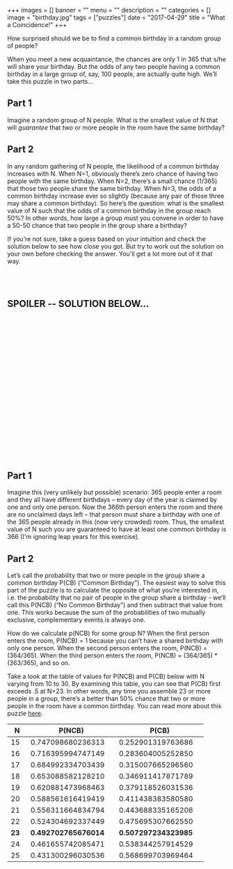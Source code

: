 +++
images = []
banner = ""
menu = ""
description = ""
categories = []
image = "birthday.jpg"
tags = ["puzzles"]
date = "2017-04-29"
title = "What a Coincidence!"
+++

How surprised should we be to find a common birthday in a random group of people?<!--more-->

When you meet a new acquaintance, the chances are only 1 in 365 that s/he will share your birthday.
But the odds of any two people having a common birthday in a large group of, say, 100 people, are
actually quite high. We’ll take this puzzle in two parts…

## Part 1
Imagine a random group of N people. What is the smallest value of N that will *guarantee* that 
two or more people in the room have the same birthday?

## Part 2
In any random gathering of N people, the likelihood of a common birthday increases with N.
When N=1, obviously there’s zero chance of having two people with the same birthday. When N=2, 
there’s a small chance (1/365) that those two people share the same birthday. 
When N=3, the odds of a common birthday increase ever so slightly (because any pair of those 
three may share a common birthday). So here’s the question: what is the smallest value of N 
such that the odds of a common birthday in the group reach 50%? In other words, how large a group must you 
convene in order to have a 50-50 chance that two people in the group share a birthday?

If you’re not sure, take a guess based on your intuition and check the solution below to see how close you got. 
But try to work out the solution on your own before checking the answer. You'll get a lot more out of
it that way.

<br><br>

## SPOILER -- SOLUTION BELOW...

<br><br><br><br><br><br><br><br><br><br><br><br><br><br><br><br><br><br><br>

## Part 1

Imagine this (very unlikely but possible) scenario: 365 people enter a room and they all have different 
birthdays – every day of the year is claimed by one and only one person. Now the 366th person enters the 
room and there are no unclaimed days left – that person must share a birthday with one of the 365 people 
already in this (now very crowded) room. Thus, the smallest value of N such you are guaranteed to have at 
least one common birthday is 366 (I'm ignoring leap years for this exercise).

## Part 2

Let’s call the probability that two or more people in the group share a common birthday P(CB) (“Common Birthday”). 
The easiest way to solve this part of the puzzle is to calculate the opposite of what you’re interested in, i.e. 
the probability that no pair of people in the group share a birthday - we’ll call this P(NCB) (“No Common Birthday”)
and then subtract that value from one. This works because the sum of the probabilities of two mutually
exclusive, complementary events is always one.

How do we calculate p(NCB) for some group N? When the first person enters the room, P(NCB) = 1 because you can’t 
have a shared birthday with only one person. When the second person enters the room, P(NCB) = (364/365). When the 
third person enters the room, P(NCB) = (364/365) * (363/365), and so on.

Take a look at the table of values for P(NCB) and P(CB) below with N varying from 10 to 30. 
By examining this table, you can see that P(CB) first exceeds .5 at N=23. In other words, any time you assemble 23 or more people in a group, there’s a better than 50% chance that two or more people in the room have a common birthday. You can read more about this puzzle [here](http://en.wikipedia.org/wiki/Birthday_problem).

 &nbsp;&nbsp;N&nbsp;&nbsp; | P(NCB) | P(CB)         
-----|---------------------|------------------
 15  | 0.747098680236313&nbsp;&nbsp;&nbsp;&nbsp; | 0.252901319763686&nbsp;&nbsp;&nbsp;&nbsp;
 16  | 0.716395994747149   | 0.283604005252850  
 17  | 0.684992334703439   | 0.315007665296560  
 18  | 0.653088582128210   | 0.346911417871789  
 19  | 0.620881473968463   | 0.379118526031536 
 20  | 0.588561616419419   | 0.411438383580580 
 21  | 0.556311664834794   | 0.443688335165206   
 22  | 0.524304692337449   | 0.475695307662550  
 **23**  | **0.492702765676014**   | **0.507297234323985**
 24  | 0.461655742085471   | 0.538344257914529   
 25  | 0.431300296030536   | 0.568699703969464 
